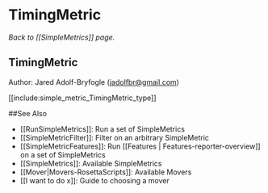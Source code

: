 # TimingMetric
*Back to [[SimpleMetrics]] page.*
## TimingMetric

Author: Jared Adolf-Bryfogle (jadolfbr@gmail.com)

[[include:simple_metric_TimingMetric_type]]

##See Also

* [[RunSimpleMetrics]]: Run a set of SimpleMetrics
* [[SimpleMetricFilter]]: Filter on an arbitrary SimpleMetric
* [[SimpleMetricFeatures]]: Run [[Features | Features-reporter-overview]] on a set of SimpleMetrics
* [[SimpleMetrics]]: Available SimpleMetrics
* [[Mover|Movers-RosettaScripts]]: Available Movers
* [[I want to do x]]: Guide to choosing a mover